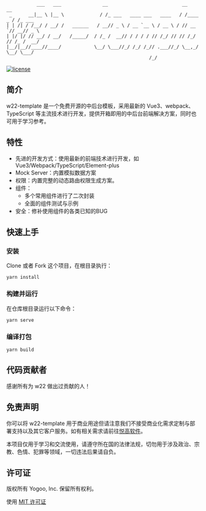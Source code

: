 ```
           ___   ___               __                           __        __      
 _      __|__ \ |__ \             / /_ ___   ____ ___   ____   / /____ _ / /_ ___ 
| | /| / /__/ / __/ /   ______   / __// _ \ / __ `__ \ / __ \ / // __ `// __// _ \
| |/ |/ // __/ / __/   /_____/  / /_ /  __// / / / / // /_/ // // /_/ // /_ /  __/
|__/|__//____//____/            \__/ \___//_/ /_/ /_// .___//_/ \__,_/ \__/ \___/ 
                                                    /_/                         
```

[![license](https://img.shields.io/badge/yogoo--w22--template-MIT-yellowgreen)](LICENSE)


## 简介

w22-template 是一个免费开源的中后台模板，采用最新的 Vue3、webpack、TypeScript 等主流技术进行开发，提供开箱即用的中后台前端解决方案，同时也可用于学习参考。
                                  
## 特性

- 先进的开发方式：使用最新的前端技术进行开发，如 Vue3/Webpack/TypeScript/Element-plus
- Mock Server：内置模拟数据方案
- 权限：内置完整的动态路由权限生成方案。
- 组件：
  - 多个常用组件进行了二次封装
  - 全面的组件测试与示例
- 安全：修补使用组件的各类已知的BUG


## 快速上手

### 安装
Clone 或者 Fork 这个项目，在根目录执行：
```shell
yarn install
```

### 构建并运行
在仓库根目录运行以下命令：
```shell
yarn serve
```

### 编译打包
```shell
yarn build
```

## 代码贡献者

感谢所有为 w22 做出过贡献的人！


## 免责声明

你可以将 w22-template 用于商业用途但请注意我们不接受商业化需求定制与部署支持以及其它客户服务。如有相关需求请前往[悦高软件](https://www.yogoo.net)。

本项目仅用于学习和交流使用，请遵守所在国的法律法规，切勿用于涉及政治、宗教、色情、犯罪等领域，一切违法后果请自负。

## 许可证

版权所有 Yogoo, Inc. 保留所有权利。

使用 [MIT 许可证](/LICENSE.txt)



